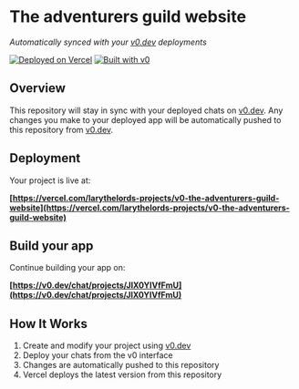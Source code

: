 # The adventurers guild website

*Automatically synced with your [v0.dev](https://v0.dev) deployments*

[![Deployed on Vercel](https://img.shields.io/badge/Deployed%20on-Vercel-black?style=for-the-badge&logo=vercel)](https://vercel.com/larythelords-projects/v0-the-adventurers-guild-website)
[![Built with v0](https://img.shields.io/badge/Built%20with-v0.dev-black?style=for-the-badge)](https://v0.dev/chat/projects/JlX0YIVfFmU)

## Overview

This repository will stay in sync with your deployed chats on [v0.dev](https://v0.dev).
Any changes you make to your deployed app will be automatically pushed to this repository from [v0.dev](https://v0.dev).

## Deployment

Your project is live at:

**[https://vercel.com/larythelords-projects/v0-the-adventurers-guild-website](https://vercel.com/larythelords-projects/v0-the-adventurers-guild-website)**

## Build your app

Continue building your app on:

**[https://v0.dev/chat/projects/JlX0YIVfFmU](https://v0.dev/chat/projects/JlX0YIVfFmU)**

## How It Works

1. Create and modify your project using [v0.dev](https://v0.dev)
2. Deploy your chats from the v0 interface
3. Changes are automatically pushed to this repository
4. Vercel deploys the latest version from this repository
